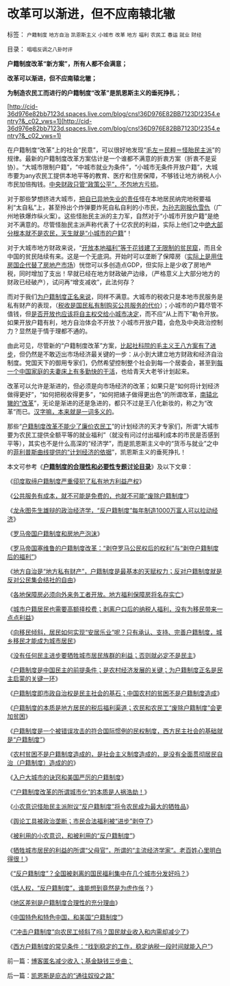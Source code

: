 # 改革可以渐进，但不应南辕北辙

标签： `户籍制度` `地方自治` `凯恩斯主义` `小城市` `改革` `地方` `福利` `农民工` `春运` `就业` `财经` 

目录： `唱唱反调之八卦时评`

**户籍制度改革“新方案”，所有人都不会满意；**

**改革可以渐进，但不应南辕北辙；**

**为制造农民工而进行的户籍制度“改革”是凯恩斯主义的垂死挣扎**；

[http://cid-36d976e82bb7123d.spaces.live.com/blog/cns!36D976E82BB7123D!2354.entry?&_c02_vws=1](http://cid-36d976e82bb7123d.spaces.live.com/blog/cns!36D976E82BB7123D!2354.entry?&_c02_vws=1)

在户籍制度“改革”上的社会“民意”，可以很好地发现“[毛左＝民粹＝怪胎民主派](../../../2009/9/24/为什么说民粹就是极左.md)”的规律。最新的户籍制度改革方案估计是一个谁都不满意的折衷方案（折衷不是妥协）。“大城市限制户籍”，“中城市就业为条件”，“小城市无条件开放户籍”，大城市要为any农民工提供本地平等的教育、医疗和住房保障，不够钱让地方纳税人小市民加倍掏钱。[中央财政只管“政策公平”，不包地方亏损](../../../2009/9/1/为什么地方财政社会保障排外是理所当然的.md)。

对于那些梦想挤进大城市，[把自已异地失业的责任](../../../2009/9/4/排外是城乡夹心层自已的选择.md)怪在本地居民纳完地税要福利“太自私”上，甚至拎出个炸弹要炸死自私自利的小市民，[为孙志刚报仇雪仇](../../../2009/5/23/就孙志刚悲剧回答户籍制度合理性实施.md)（广州地铁爆炸纵火案）。这些怪胎民主派的主力军，自然对于“小城市开放户籍”是绝对不满意的。尽管怪胎民主派声称代表了十亿农民的利益，实际上他们之中[绝大部分根本就不是农民，天生就是“小城市的户籍](../../../2010/4/29/声称代表农民的绝大部分不是农民.md)”！

对于大城市地方财政来说，“[开放本地福利”等于花钱建了无限制的贫民窟](../../../2010/12/12/为什么专制帝国灭亡后多是蛮族胜出？.md)，而且全中国的贫民陆续有来。这是一个无底洞。开始时可以垄断了保障房（[实际上是用住房国企代替了房地产市场](../../../2010/9/25/国企垄断的房老虎会价廉物美吗？.md)）恍惚可以多创造点GDP，但实际上是少收了房地产税，同时增加了支出！早就已经在地方财政破产边缘，（严格意义上大部分地方的财政已经破产），试问再“增支减收”，此法何存？

而对于我们[为户籍制度正名来说](../../../2010/3/6/为户籍制度正名，是民主启蒙的关键一环.md)，同样不满意。大城市的税收只是本地市民服务是私有财产的表现，（[税收是国民私有制购买公共服务的代价](../../../2010/11/9/广州亚运公交免费的乌托邦实验和户籍制度；.md)）；小城市的户籍尽管不值钱，但[是否开放也应该将自主权交给小城市决定](../../../2009/7/13/社区自治从最小单位开始.md)，而不应“从上而下”勒令开放。如果开放户籍有利，地方自治体会不开放？小城市开放户籍，会危及中央政治控制力？显然是于情于理都不通的。

由此可见，尽管新的“户籍制度改革”方案，[比起社科院的毛主义王八方案有了进步](../../../2009/6/5/社科院的户籍制度改革只不过是“均贫富”的倒退.md)，但仍然是不敢迈出市场经济最关键的一步：从小到大建立地方财政和经济自治制度。党国天下的御用专家们，仍然希望控制整个社会到每一个居委会，甚至到[每一个中国家庭的夫妻床上有多勤快的干活](../../../2011/1/22/计划生育荒谬绝伦.md)，也给青天大老爷计划起来。

改革可以允许是渐进的，但必须是向市场经济的改革；如果只是“如何将计划经济做得更好”，“如何把税收得更多”，“如何把婊子做得更出色”的所谓改革，[南辕北辙的“改革](../../../2010/1/13/一字真经拖字诀，南辕北辙慢慢来.md)”，无论是渐进的还是急进的，都只不过是王八化新妆的，称之为“改革”而已。[汉字嘛，本来就是一词多义的](../../../2010/5/4/中国不缺信仰，中国缺乏名词解释.md)。

那些“[户籍制度改革不能少了廉价农民工](../../../2009/10/19/廉价劳动力岗位的本地供应有社会保障的性质.md)”的计划经济的天才专家们，所谓“大城市要为农民工提供全额平等的就业福利”（就没有问过付出福利成本的市民是否感到平等），其实也不是什么高深的“经济学”，而是凯恩斯主义中的“货币与就业”之中的[菲利普斯曲线提供的“计划经济的依据](../../../2009/6/2/埋葬凯恩斯主义：盲人摸象的菲利普斯曲线.md)”，凯恩斯主义的垂死挣扎！

本文可参考《**[户籍制度的合理性和必要性专题讨论目录](../../../2009/9/29/户籍制度的合理性和必要性专题讨论目录.md)**》及以下文章：

《[印度取缔户籍制度严重侵犯了私有地方利益产权](../../../2011/1/7/印度的“西方式民主”虚有其表.md)》

《[公共服务有成本，就不可能是免费的，也就不可能“废除户籍制度”](../../../2010/11/9/广州亚运公交免费的乌托邦实验和户籍制度；.md)》

《[龙永图先生雄辩的政治经济学，“反户籍制度”每年制造1000万富人可以拉动经济](../../../2010/9/16/每年制造千万富人可以拉动经济.md)》

《[罗马帝国户籍制度和房地产泡沫](../../../2010/8/28/罗马帝国户籍制度和房地产泡沫；.md)》

《[罗马帝国塞维鲁的户籍制度改革：“剥夺罗马公民权后的权利”与“剥夺户籍制度后的福利”](../../../2010/9/4/塞维鲁的户籍制度改革&quot;剥离公民权背后权利&quot;.md)》

《[地方自治是“地方私有财产”，户籍制度是最基本的天赋权力；反对户籍制度就是反对公民集会结社的自由](../../../2010/6/29/地区自治是天然的“多党制”和集会结社的天赋权力.md)》

《[各地保障房必须向外来务工者开放。地方福利保障房将名存实亡](../../../2010/6/17/地方保障房强令向外来者开放，试看保障房如何名存实亡.md)》

《[城市户籍居民也需要高额择校费；剥离户口后的纳税人福利，没有为移民带来一点点利益](../../../2010/5/27/义务教育产业化，反户籍福利造福了谁.md)》

《[向移民倾斜，居民如何实现“安居乐业”呢？只有承认、支持、完善户籍制度，城乡移民才能成为城市居民](../../../2010/3/6/向移民倾斜，居民如何实现“安居乐业”呢.md)》

《[没有任何民主进步要牺牲城市居民族群的利益；否则就必定不是民主](../../../2010/3/6/没有任何民主进步，是需要牺牲城市居民族群的利益；.md)》

《[户籍制度是中国民主的前提条件；是农村经济发展的关键；为户籍制度正名是民主启蒙的关键一环](../../../2010/3/6/为户籍制度正名，是民主启蒙的关键一环.md)》

《[户籍制度即市政自治权是民主社会的基石；中国农村的贫困不是户籍制度造成](../../../2010/3/5/户籍制度即市政自治权是民主社会的基石.md)》

《[户籍制度的本质是地方居民的税后福利渠道；农民和农民工“废除户籍制度”会更加贫困](../../../2010/3/5/“反户籍制度”的根源就是小农意识.md)》

《[户籍制度是一个被错误攻击的符合国际惯例的民权制度，西方民主社会的基础就是“户籍制度”](../../../2010/3/4/户籍制度是被错误攻击的民权制度.md)》

《[农村贫困不是户籍制度造成的，是社会主义制度造成的，是没有全面贯彻居民自治（户籍制度）造成的的](../../../2010/2/21/农村问题只能是经济学的问题.md)》

《[入户大城市的诀窍和美国严厉的户籍制度](../../../2010/2/1/入户大城市的诀窍和美国严厉的户籍制度.md)》

《[“户籍制度改革的所谓城市化”的本质是人祸浩劫！](../../../2010/1/29/“户籍制度改革城市化”的本质是浩劫.md)》

《[小农意识怪胎民主派附议“反户籍制度”将令农民成为最大的牺牲品](../../../2010/1/27/愚蠢的人自然有愚蠢的报应.md)》

《[舆论工具被政治垄断；市民合法福利被“进步”剥夺了](%E8%88%86%E8%AE%BA%E5%B7%A5%E5%85%B7%E8%A2%AB%E5%A6%99%E7%94%A8%EF%BC%9B%E5%B8%82%E6%B0%91%E5%90%88%E6%B3%95%E7%A6%8F%E5%88%A9%E8%A2%AB%E2%80%9C%E8%BF%9B%E6%AD%A5%E2%80%9D%E5%89%A5%E5%A4%BA%E4%BA%86)》

《[被利用的小农意识，和被利用的“反户籍制度”](../../../2009/11/15/小农意识和被利用的户籍制度的争论.md)》

《[牺牲城市居民的利益的所谓“父母官”，所谓的“主流经济学家”。老百姓心里明白得很！](../../../2009/10/30/公权如何才能获得公信力？.md)》

《[“反户籍制度”？全国被剥离的国民福利集中在几个城市分发好吗？](../../../2009/10/30/全国被剥离的国民福利集中在几个城市分发好吗？.md)》

《[低人权，“反户籍制度”，谁能想到竟然是为虎作伥](../../../2009/10/21/人，鬼.md)？》

《[地区差别是户籍制度合理性的充分理由](../../../2009/10/26/地区差别是户籍制度合理性的充分理由.md)》

《[中国特色和特色中国，和美国“户籍制度”](../../../2009/10/21/中国特色和特色中国，和美国“户籍制度”.md)》

《[“冲击户籍制度”向农民工倾斜了吗？国民就业收入和内需却减少了](../../../2009/10/16/向农民工倾斜了吗？国民就业收入和内需却少了.md)》

《[西方户籍制度的常见条件：“找到稳定的工作，稳定纳税一段时间就能入户”](../../../2009/10/15/“找到稳定的工作就能入户”.md)》

前一篇：[博客匿名减少收入；基金缺钱三步曲；](../../../2011/1/25/博客匿名减少收入；基金缺钱三步曲；.md)

后一篇：[凯恩斯是庇古的“通往奴役之路”](../../../2011/1/25/凯恩斯是庇古的“通往奴役之路”.md)